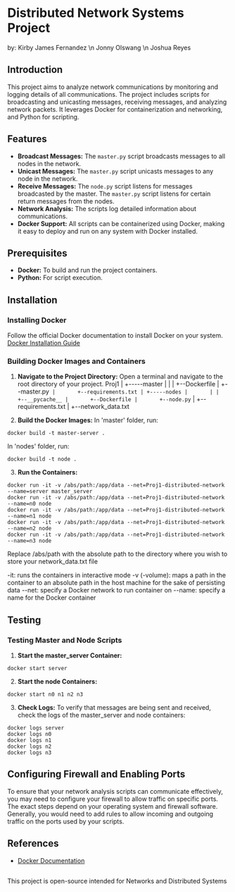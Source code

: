 # Distributed Network Systems Project
by: Kirby James Fernandez \n
	Jonny Olswang \n
	Joshua Reyes

## Introduction
This project aims to analyze network communications by monitoring and logging details of all communications. The project includes scripts for broadcasting and unicasting messages, receiving messages, and analyzing network packets. It leverages Docker for containerization and networking, and Python for scripting.

## Features
- **Broadcast Messages:** The `master.py` script broadcasts messages to all nodes in the network.
- **Unicast Messages:** The `master.py` script unicasts messages to any node in the network.
- **Receive Messages:** The `node.py` script listens for messages broadcasted by the master. The `master.py` script listens for certain return messages from the nodes.
- **Network Analysis:** The scripts log detailed information about communications.
- **Docker Support:** All scripts can be containerized using Docker, making it easy to deploy and run on any system with Docker installed.

## Prerequisites
- **Docker:** To build and run the project containers.
- **Python:** For script execution.

## Installation

### Installing Docker
Follow the official Docker documentation to install Docker on your system.
[Docker Installation Guide](https://docs.docker.com/get-docker/)

### Building Docker Images and Containers
1. **Navigate to the Project Directory:** Open a terminal and navigate to the root directory of your project.
Proj1
  |
  +-----master
  |       |
  |       +--Dockerfile
  |       +--master.py`
  |       +--requirements.txt
  |
  +-----nodes
  |       |
  |       +--__pycache__
  |       +--Dockerfile
  |       +--node.py`
  |       +--requirements.txt
  |
  +--network_data.txt
   
2. **Build the Docker Images:**
In 'master' folder, run:
```
docker build -t master-server .
```
In 'nodes' folder, run:
```
docker build -t node .
```
3. **Run the Containers:**
```
docker run -it -v /abs/path:/app/data --net=Proj1-distributed-network --name=server master_server
docker run -it -v /abs/path:/app/data --net=Proj1-distributed-network --name=n0 node
docker run -it -v /abs/path:/app/data --net=Proj1-distributed-network --name=n1 node
docker run -it -v /abs/path:/app/data --net=Proj1-distributed-network --name=n2 node
docker run -it -v /abs/path:/app/data --net=Proj1-distributed-network --name=n3 node
```
Replace /abs/path with the absolute path to the directory where you wish to store your network_data.txt file

-it: runs the containers in interactive mode
-v (-volume): maps a path in the container to an absolute path in the host machine for the sake of persisting data
--net: specify a Docker network to run container on
--name: specify a name for the Docker container

## Testing
### Testing Master and Node Scripts
1. **Start the master_server Container:**
```
docker start server
```
2. **Start the node Containers:**
```
docker start n0 n1 n2 n3
```
3. **Check Logs:** To verify that messages are being sent and received, check the logs of the master_server and node containers:
```
docker logs server
docker logs n0
docker logs n1
docker logs n2
docker logs n3
```

## Configuring Firewall and Enabling Ports
To ensure that your network analysis scripts can communicate effectively, you may need to configure your firewall to allow traffic on specific ports. The exact steps depend on your operating system and firewall software. Generally, you would need to add rules to allow incoming and outgoing traffic on the ports used by your scripts.

## References
- [Docker Documentation](https://docs.docker.com/)

##
This project is open-source intended for Networks and Distributed Systems

